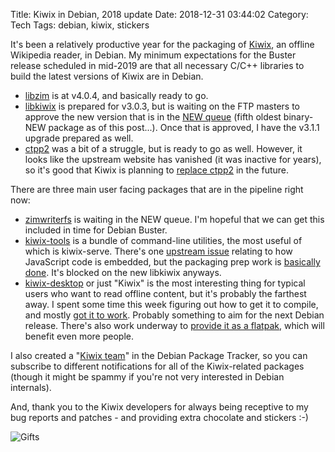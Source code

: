 Title: Kiwix in Debian, 2018 update
Date: 2018-12-31 03:44:02
Category: Tech
Tags: debian, kiwix, stickers

It's been a relatively productive year for the packaging of [Kiwix](https://www.kiwix.org/), an offline Wikipedia reader, in Debian. My minimum expectations for the Buster release scheduled in mid-2019 are that all necessary C/C++ libraries to build the latest versions of Kiwix are in Debian.

* [libzim](https://tracker.debian.org/pkg/zimlib) is at v4.0.4, and basically ready to go.
* [libkiwix](https://tracker.debian.org/pkg/libkiwix) is prepared for v3.0.3, but is waiting on the FTP masters to approve the new version that is in the [NEW queue](https://ftp-master.debian.org/new.html) (fifth oldest binary-NEW package as of this post...). Once that is approved, I have the v3.1.1 upgrade prepared as well.
* [ctpp2](https://tracker.debian.org/pkg/ctpp2) was a bit of a struggle, but is ready to go as well. However, it looks like the upstream website has vanished (it was inactive for years), so it's good that Kiwix is planning to [replace ctpp2](https://github.com/kiwix/kiwix-lib/issues/21) in the future.

There are three main user facing packages that are in the pipeline right now:

* [zimwriterfs](https://github.com/openzim/zimwriterfs) is waiting in the NEW queue. I'm hopeful that we can get this included in time for Debian Buster.
* [kiwix-tools](https://github.com/kiwix/kiwix-tools) is a bundle of command-line utilities, the most useful of which is kiwix-serve. There's one [upstream issue](https://github.com/kiwix/kiwix-tools/issues/249) relating to how JavaScript code is embedded, but the packaging prep work is [basically done](https://salsa.debian.org/legoktm/kiwix-tools). It's blocked on the new libkiwix anyways.
* [kiwix-desktop](https://github.com/kiwix/kiwix-desktop) or just "Kiwix" is the most interesting thing for typical users who want to read offline content, but it's probably the farthest away. I spent some time this week figuring out how to get it to compile, and mostly [got it to work](https://github.com/kiwix/kiwix-desktop/issues/90). Probably something to aim for the next Debian release. There's also work underway to [provide it as a flatpak](https://github.com/flathub/flathub/pull/768), which will benefit even more people.

I also created a "[Kiwix team](https://tracker.debian.org/teams/kiwix-team/)" in the Debian Package Tracker, so you can subscribe to different notifications for all of the Kiwix-related packages (though it might be spammy if you're not very interested in Debian internals).

And, thank you to the Kiwix developers for always being receptive to my bug reports and patches - and providing extra chocolate and stickers :-)

![Gifts]({static}/images/kiwix.jpg)
